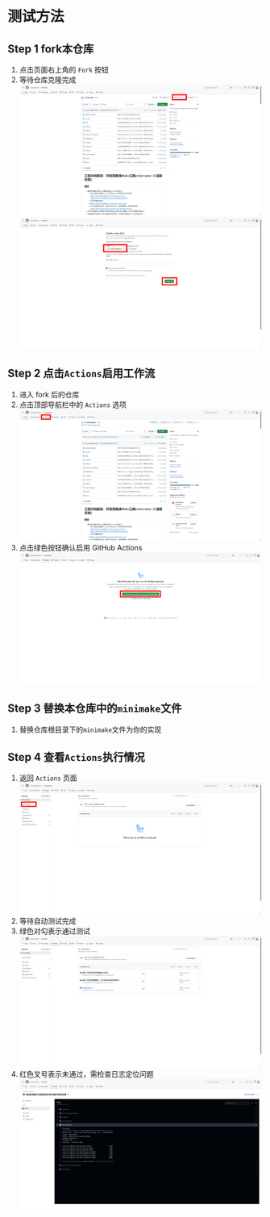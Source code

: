 # 测试方法

## Step 1 fork本仓库

1. 点击页面右上角的 `Fork` 按钮
2. 等待仓库克隆完成
![alt text](images/image.png)
![alt text](images/image-1.png)

## Step 2 点击`Actions`启用工作流

1. 进入 fork 后的仓库
2. 点击顶部导航栏中的 `Actions` 选项
![alt text](images/image-2.png)
3. 点击绿色按钮确认启用 GitHub Actions
![alt text](images/image-3.png)

## Step 3 替换本仓库中的`minimake`文件

1. 替换仓库根目录下的`minimake`文件为你的实现

## Step 4 查看`Actions`执行情况

1. 返回 `Actions` 页面
![alt text](images/image-4.png)
2. 等待自动测试完成
3. 绿色对勾表示通过测试
![alt text](images/image-5.png)
4. 红色叉号表示未通过，需检查日志定位问题
![alt text](images/image-6.png)
